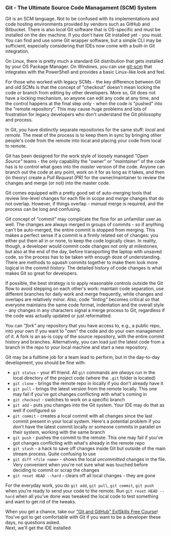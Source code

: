 ### Git - The Ultimate Source Code Managament (SCM) System 

Git is an SCM language. Not to be confused with its implementations and code hosting environments provided by vendors such as GitHub and Bitbucket. There is also *local* Git software that is OS-specific and must be installed on the dev machine. If you don't have Git installed yet - you must. You can find and use some Git wrapper software, but a simple CLI may be sufficient, especially considering that IDEs now come with a built-in Git integration. 

On Linux, there is pretty much a standard Git distribution that gets installed by your OS Package Manager. On Windows, you can use [git-scm](https://git-scm.com) that integrates with the PowerShell and provides a basic Linux-like look and feel.

For those who worked with legacy SCMs - the key difference between Git and old SCMs is that the concept of "checkout" doesn't mean locking the code or branch from editing by other developers. More so, Git does not have a locking mechanism, so anyone can edit any code at any time, and the control happens at the final step only - when the code is "pushed" into the "remote repository". This may cause huge problems and lots of frustration for legacy developers who don't understand the Git philosophy and process.

In Git, you have distinctly separate repositories for the same stuff: *local* and *remote*. The meat of the process is to keep them in sync by bringing other people's code from the remote into local and placing your code from local to remote.

Git has been designed for the work style of loosely managed *"Open Source"* teams - the only capability the "owner" or *"maintainer"* of the code has is to control what goes into the *master* version of the code. Anyone can branch out the code at any point, work on it for as long as it takes, and then (in theory) create a *Pull Request (PR)* for the owner/maintainer to review the changes and merge (or not) into the master code. 

Git comes equipped with a pretty good set of auto-merging tools that review line-level changes for each file in scope and *merge* changes that do not overlap. However, if things overlap - *manual* merge is required, and the process can be long and confusing. 

Git concept of *"commit"* may complicate the flow for an unfamiliar user as well. The changes are always merged in groups of commits - so if anything can't be auto-merged, the entire commit is stopped from merging. This makes a perfect sense if a commit is a firmly related set of changes: you either put them all in or none, to keep the code logically clean. In reality, though, a developer would commit code changes not only at milestones, but also at the end of the day, before transporting the laptop with unsaved code, so the process has to be taken with enough doze of understanding. There are methods to *squash* commits together to make them look more logical in the *commit history*. The detailed history of code changes is what makes Git so great for developers.

If possible, the best strategy is to apply reasonable controls outside the Git flow to avoid stepping on each other's work: maintain code separation, use different branches for daily work and merge frequently, while changes and overlaps are relatively minor. Also, code *"linting"* becomes critical so that everyone maintains the same code format, indentation and the overall style - any changes in any characters signal a merge process to Git, regardless if the code was actually updated or just reformatted.

You can *"fork"* any repository that you have access to, e.g., a public repo, into your own if you want to "own" the code and do your own management of it. A fork is an as-is copy of the source repository, with the entire commit history and branches. Alternatively, you can load just the latest code from a branch in the repo to your local machine and start a new repository. 

Git may be a fulltime job for a team lead to perform, but in the day-to-day development, you should be fine with:

- `git status` - your #1 friend. All `git` commands are *always* run in the local directory of the project code (where the `.git` folder is located)
- `git clone` - brings the remote repo in locally if you don't already have it
- `git pull` - brings the latest version from the remote locally. This one may fail if you've got changes conflicting with what's coming in
- `git checkout` - switches to work on a specific branch
- `git add` - puts you changes into the Git system. Your IDE may do that as well if configured so
- `git commit` - creates a local commit with all changes since the last commit present in your local system. Here's a potential problem if you don't have the latest commit locally or someone commits in parallel on their system, working with the same branch
- `git push` - pushes the commit to the remote. This one may fail if you've got changes conflicting with what's already in the remote repo
- `git stash` - a hack to save off changes inside Git but outside of the main stream process. Quite confusing to use
- `git diff <file name>` - shows the local *uncommitted* changes in the file. Very convenient when you're not sure what was touched before deciding to commit or scrap the changes
- `git reset HEAD --hard` - clears off all local changes - they are *gone*

For the everyday work, you do `git add`, `git pull`, `git commit`, `git push` when you're ready to send your code to the remote. Run `git reset HEAD --hard` when all you've done was tweaked the local code to test something and want to get rid of the tweaks.

When you get a chance, take our ["Git and GitHub" ExlSkills Free Course](https://exlskills.com/learn-en/courses/learn-essential-git-for-github-with-exlskills-intro_github)! You've got to get comfortable with Git if you want to be a developer these days, no questions asked.
<br>
Next, we'll get the IDE installed
